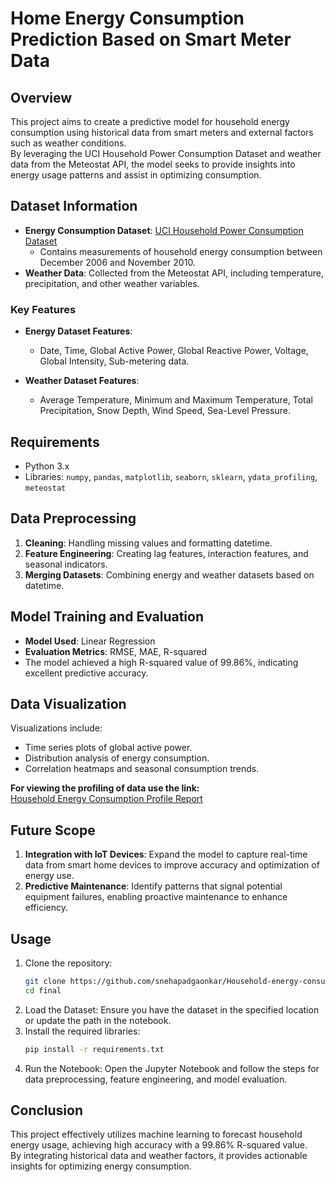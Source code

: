# Home Energy Consumption Prediction Based on Smart Meter Data

## Overview
This project aims to create a predictive model for household energy consumption using historical data from smart meters and external factors such as weather conditions. \
By leveraging the UCI Household Power Consumption Dataset and weather data from the Meteostat API, the model seeks to provide insights into energy usage patterns and assist in optimizing consumption.

## Dataset Information
- **Energy Consumption Dataset**: [UCI Household Power Consumption Dataset](https://archive.ics.uci.edu/dataset/235/individual+household+electric+power+consumption)
  - Contains measurements of household energy consumption between December 2006 and November 2010.
- **Weather Data**: Collected from the Meteostat API, including temperature, precipitation, and other weather variables.

### Key Features
- **Energy Dataset Features**:
  - Date, Time, Global Active Power, Global Reactive Power, Voltage, Global Intensity, Sub-metering data.
  
- **Weather Dataset Features**:
  - Average Temperature, Minimum and Maximum Temperature, Total Precipitation, Snow Depth, Wind Speed, Sea-Level Pressure.

## Requirements
- Python 3.x
- Libraries: `numpy`, `pandas`, `matplotlib`, `seaborn`, `sklearn`, `ydata_profiling`, `meteostat`

## Data Preprocessing
1. **Cleaning**: Handling missing values and formatting datetime.
2. **Feature Engineering**: Creating lag features, interaction features, and seasonal indicators.
3. **Merging Datasets**: Combining energy and weather datasets based on datetime.

## Model Training and Evaluation
- **Model Used**: Linear Regression
- **Evaluation Metrics**: RMSE, MAE, R-squared
- The model achieved a high R-squared value of 99.86%, indicating excellent predictive accuracy.

## Data Visualization
Visualizations include:
- Time series plots of global active power.
- Distribution analysis of energy consumption.
- Correlation heatmaps and seasonal consumption trends.

**For viewing the profiling of data use the link:** \
[Household Energy Consumption Profile Report](https://snehapadgaonkar.github.io/Household-energy-consumption-prediction/household_consumption_profile_report.html)

## Future Scope
1. **Integration with IoT Devices**: Expand the model to capture real-time data from smart home devices to improve accuracy and optimization of energy use.
2. **Predictive Maintenance**: Identify patterns that signal potential equipment failures, enabling proactive maintenance to enhance efficiency.

## Usage
1. Clone the repository:
   ```bash
   git clone https://github.com/snehapadgaonkar/Household-energy-consumption-prediction.git
   cd final
2. Load the Dataset: Ensure you have the dataset in the specified location or update the path in the notebook.
3. Install the required libraries:
   ```bash
   pip install -r requirements.txt
4. Run the Notebook: Open the Jupyter Notebook and follow the steps for data preprocessing, feature engineering, and model evaluation.

## Conclusion
This project effectively utilizes machine learning to forecast household energy usage, achieving high accuracy with a 99.86% R-squared value. \
By integrating historical data and weather factors, it provides actionable insights for optimizing energy consumption.
